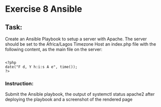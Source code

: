 # Exercise 8 Ansible

## Task:
Create an Ansible Playbook to setup a server with Apache.
The server should be set to the Africa/Lagos Timezone
Host an index.php file with the following content, as the main file on the server:

```

<?php
date("F d, Y h:i:s A e", time());
?>

```

### Instruction:
Submit the Ansible playbook, the output of systemctl status apache2 after deploying the playbook and a screenshot of the rendered page
